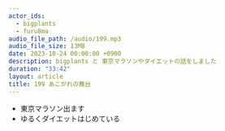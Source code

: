 ```yaml
---
actor_ids:
  - bigplants
  - furu8ma
audio_file_path: /audio/199.mp3
audio_file_size: 13MB
date: 2023-10-24 00:00:00 +0900
description: bigplants と 東京マラソンやダイエットの話をしました
duration: "33:42"
layout: article
title: 199 あこがれの舞台
---
```


- 東京マラソン出ます
- ゆるくダイエットはじめている
